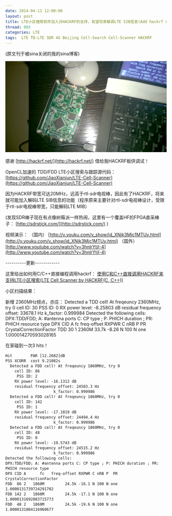 ```yaml
---
date: 2014-04-11 12:00:00
layout: post
title: LTE小区搜索软件加入对HACKRF的支持，有望将来解调LTE SIB信息(Add hackrf support to LTE Cell Scanner)
thread: 993
categories: LTE
tags:  LTE TD-LTE SDR 4G Beijing Cell-Search Cell-Scanner HACKRF
---
```


(原文刊于被sina关闭的我的sina博客)

![](../media/add_hackrf_support_to_lte_cell_scanner.jpg)

感谢 [http://hackrf.net/](http://hackrf.net/) 借给我HACKRF板供调试！

OpenCL加速的 TDD/FDD LTE小区搜索与跟踪源代码：[https://github.com/JiaoXianjun/LTE-Cell-Scanner](https://github.com/JiaoXianjun/LTE-Cell-Scanner)

因为HACKRF带宽可达20MHz，远高于rtl-sdr电视棒，因此有了HACKRF，将来就可能加入解码LTE SIB信息的功能（程序原来主要针对rtl-sdr电视棒设计，受限于rtl-sdr电视棒带宽，只能解码LTE MIB）

(发现SDR棒子现在有点像树莓派一样热闹，这里有一个覆盖HF的FPGA直采棒子： [http://sdrstick.com/](http://sdrstick.com/)  )

视频演示：
（国内） [http://v.youku.com/v_show/id_XNjk3Mjc1MTUy.html](http://v.youku.com/v_show/id_XNjk3Mjc1MTUy.html)
（国外） [http://www.youtube.com/watch?v=3hnlrYtjI-4](http://www.youtube.com/watch?v=3hnlrYtjI-4)

----------更新------------

这里给出如何用C/C++直接编程调用hackrf： [使用C和C++直接调用HACKRF来支持LTE小区搜索(LTE Cell Scanner by HACKRF(C, C++))](http://sdr-x.github.io/%E4%BD%BF%E7%94%A8C%E5%92%8CC++%E7%9B%B4%E6%8E%A5%E8%B0%83%E7%94%A8HACKRF%E6%9D%A5%E6%94%AF%E6%8C%81LTE%E5%B0%8F%E5%8C%BA%E6%90%9C%E7%B4%A2(LTE%20Cell%20Scanner%20by%20HACKRF(C,%20C++))/)

小区扫描结果：

新增 2360MHz频点，亦庄：
      Detected a TDD cell! At freqeuncy 2360MHz, try 0
        cell ID: 30
         PSS ID: 0
        RX power level: -8.25803 dB
        residual frequency offset: 33678.1 Hz
                         k_factor: 0.999984
    Detected the following cells:
    DPX:TDD/FDD; A: #antenna ports C: CP type ; P: PHICH duration ; PR: PHICH resource type
    DPX CID A      fc   freq-offset RXPWR C nRB P  PR CrystalCorrectionFactor
    TDD  30 1   2360M         33.7k -8.26 N 100 N one 1.000014270593028165

在家碰到一次3 hits！

    Hit        PAR [12.2682]dB
    PSS XCORR  cost 9.21082s
      Detected a FDD cell! At freqeuncy 1860MHz, try 0
        cell ID: 86
         PSS ID: 2
        RX power level: -16.1312 dB
        residual frequency offset: 24503.3 Hz
                         k_factor: 0.999986
      Detected a FDD cell! At freqeuncy 1860MHz, try 0
        cell ID: 142
         PSS ID: 1
        RX power level: -17.1019 dB
        residual frequency offset: 24494.4 Hz
                         k_factor: 0.999986
      Detected a FDD cell! At freqeuncy 1860MHz, try 0
        cell ID: 48
         PSS ID: 0
        RX power level: -19.5743 dB
        residual frequency offset: 24515.2 Hz
                         k_factor: 0.999986
    Detected the following cells:
    DPX:TDD/FDD; A: #antenna ports C: CP type ; P: PHICH duration ; PR: PHICH resource type
    DPX CID A      fc   freq-offset RXPWR C nRB P  PR CrystalCorrectionFactor
    FDD  86 2   1860M         24.5k -16.1 N 100 N one 1.0000131739724291702
    FDD 142 2   1860M         24.5k -17.1 N 100 N one 1.0000131692083715773
    FDD  48 2   1860M         24.5k -19.6 N 100 N one 1.0000131804116960677
